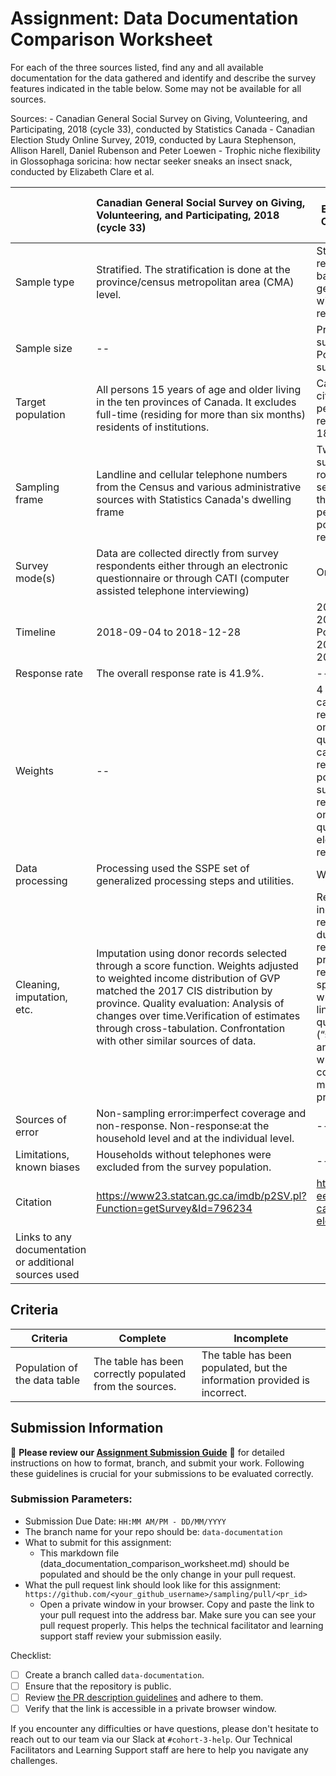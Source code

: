 # Assignment: Data Documentation Comparison Worksheet

For each of the three sources listed, find any and all available documentation for the data gathered and identify and describe the survey features indicated in the table below. Some may not be available for all sources.

Sources: - Canadian General Social Survey on Giving, Volunteering, and Participating, 2018 (cycle 33), conducted by Statistics Canada - Canadian Election Study Online Survey, 2019, conducted by Laura Stephenson, Allison Harell, Daniel Rubenson and Peter Loewen - Trophic niche flexibility in Glossophaga soricina: how nectar seeker sneaks an insect snack, conducted by Elizabeth Clare et al.

|                                                       | Canadian General Social Survey on Giving, Volunteering, and Participating, 2018 (cycle 33) | Canadian Election Study Online Survey, 2019 | Trophic niche flexibility in Glossophaga soricina: how nectar seeker sneaks an insect snack |
|----------------|:--------------------|----------------|---------------------|
| Sample type                                           | Stratified. The stratification is done at the province/census metropolitan area (CMA) level.                                                                                   |Stratified by a region and balanced on gender and age withic each region.                                              |Dietary Analysis:Simple Random Sample within Area de Conservación de Guanacaste, Costa Rica. Behavioural Experiments: Convenience strategy.                                                                                            |
| Sample size                                           |   --                                                                                         |Pre-election survey 37822. Post-election survey: 10337.                                             |Dietary Analysis: 38 faecal samples.Approach, Attack and Consumption Behaviour:23 attacks.                                                                                             |
| Target population                                     |All persons 15 years of age and older living in the ten provinces of Canada. It excludes full-time (residing for more than six months) residents of institutions.                                                                                            |Canadian citizens and permanent residents aged 18 or older.                                              |Glossophaga soricina                                                                                             |
| Sampling frame                                        |Landline and cellular telephone numbers from the Census and various administrative sources with Statistics Canada's dwelling frame                                                                                            |Two-wave panel survey with a rolling cross-section during the campaign period and a post-election recontact wave.                                             |--                                                                                             |
| Survey mode(s)                                        |Data are collected directly from survey respondents either through an electronic questionnaire or through CATI (computer assisted telephone interviewing)                                                                                            |Online survey                                             |Observational study                                                                                             |
| Timeline                                              |2018-09-04 to 2018-12-28                                                                                            |2019-09-13 to 2019-10-21. Post-election 2019-10-24 to 2019-11-11.                                            |Dietary Analysis: Late May to early July 2009                                                                                             |
| Response rate                                         |The overall response rate is 41.9%.                                                                                            |--                                             |--                                                                                             |
| Weights                                               |--                                                                                       |4 weights: all campaign period respondents, only high-quality campaign period respondents, all post-election survey respondents, only high-quality post-election survey respondents.                                             |--                                                                                             |
| Data processing                                       |Processing used the SSPE set of generalized processing steps and utilities.                                                                                            |Weighting data.                                  |--                                                                                             |
| Cleaning, imputation, etc.                            |Imputation using donor records selected through a score function. Weights adjusted to weighted income distribution of GVP matched the 2017 CIS distribution by province. Quality evaluation: Analysis of changes over time.Verification of estimates through cross-tabulation. Confrontation with other similar sources of data.                                                                                          |Removal of incomplete responses, duplicate responses of previous respondents, speeders, those who“straight-lined” grid questions (“straightliners”), and respondents whose postal code didn’t match their province.                                           |--                                                                                             |
| Sources of error                                      |Non-sampling error:imperfect coverage and non-response. Non-response:at the household level and at the individual level.                                                                                            | --                                            |--                                                                                             |
| Limitations, known biases                             |Households without telephones were excluded from the survey population.                                                                                            |  --                                           |--                                                                                             |
| Citation                                              |https://www23.statcan.gc.ca/imdb/p2SV.pl?Function=getSurvey&Id=796234                                                                                            |http://www.ces-eec.ca/2019-canadian-election-study/                                             |https://besjournals.onlinelibrary.wiley.com/doi/full/10.1111/1365-2435.12192                                                                                             |
| Links to any documentation or additional sources used |                                                                                            |                                             |                                                                                             |

## Criteria

|Criteria|Complete|Incomplete|
|--------|----|----|
|Population of the data table|The table has been correctly populated from the sources.|The table has been populated, but the information provided is incorrect.|

## Submission Information

🚨 **Please review our [Assignment Submission Guide](https://github.com/UofT-DSI/onboarding/blob/main/onboarding_documents/submissions.md)** 🚨 for detailed instructions on how to format, branch, and submit your work. Following these guidelines is crucial for your submissions to be evaluated correctly.

### Submission Parameters:
* Submission Due Date: `HH:MM AM/PM - DD/MM/YYYY`
* The branch name for your repo should be: `data-documentation`
* What to submit for this assignment:
     * This markdown file (data_documentation_comparison_worksheet.md) should be populated and should be the only change in your pull request.
* What the pull request link should look like for this assignment: `https://github.com/<your_github_username>/sampling/pull/<pr_id>`
     * Open a private window in your browser. Copy and paste the link to your pull request into the address bar. Make sure you can see your pull request properly. This helps the technical facilitator and learning support staff review your submission easily.

Checklist:
- [ ] Create a branch called `data-documentation`.
- [ ] Ensure that the repository is public.
- [ ] Review [the PR description guidelines](https://github.com/UofT-DSI/onboarding/blob/main/onboarding_documents/submissions.md#guidelines-for-pull-request-descriptions) and adhere to them.
- [ ] Verify that the link is accessible in a private browser window.

If you encounter any difficulties or have questions, please don't hesitate to reach out to our team via our Slack at `#cohort-3-help`. Our Technical Facilitators and Learning Support staff are here to help you navigate any challenges.
